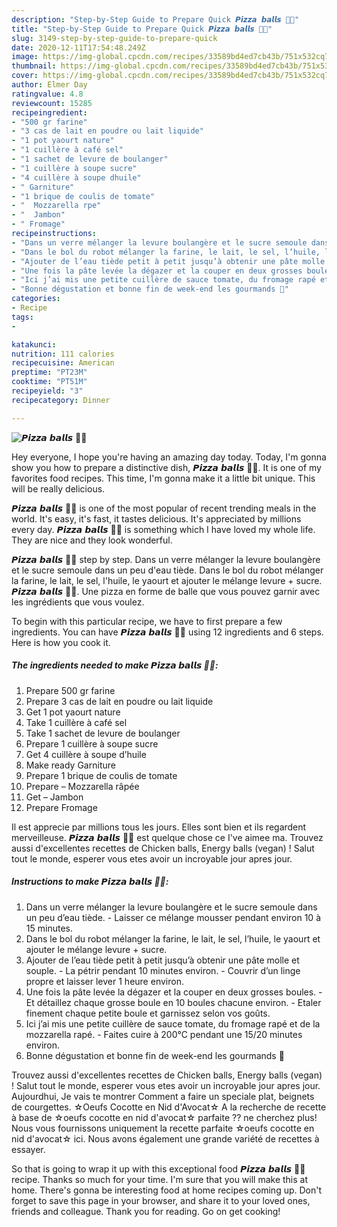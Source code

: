 ```yaml
---
description: "Step-by-Step Guide to Prepare Quick 𝙋𝙞𝙯𝙯𝙖 𝙗𝙖𝙡𝙡𝙨 🍕😋"
title: "Step-by-Step Guide to Prepare Quick 𝙋𝙞𝙯𝙯𝙖 𝙗𝙖𝙡𝙡𝙨 🍕😋"
slug: 3149-step-by-step-guide-to-prepare-quick
date: 2020-12-11T17:54:48.249Z
image: https://img-global.cpcdn.com/recipes/33589bd4ed7cb43b/751x532cq70/𝙋𝙞𝙯𝙯𝙖-𝙗𝙖𝙡𝙡𝙨-🍕😋-photo-principale-de-la-recette.jpg
thumbnail: https://img-global.cpcdn.com/recipes/33589bd4ed7cb43b/751x532cq70/𝙋𝙞𝙯𝙯𝙖-𝙗𝙖𝙡𝙡𝙨-🍕😋-photo-principale-de-la-recette.jpg
cover: https://img-global.cpcdn.com/recipes/33589bd4ed7cb43b/751x532cq70/𝙋𝙞𝙯𝙯𝙖-𝙗𝙖𝙡𝙡𝙨-🍕😋-photo-principale-de-la-recette.jpg
author: Elmer Day
ratingvalue: 4.8
reviewcount: 15285
recipeingredient:
- "500 gr farine"
- "3 cas de lait en poudre ou lait liquide"
- "1 pot yaourt nature"
- "1 cuillère à café sel"
- "1 sachet de levure de boulanger"
- "1 cuillère à soupe sucre"
- "4 cuillère à soupe dhuile"
- " Garniture"
- "1 brique de coulis de tomate"
- "  Mozzarella rpe"
- "  Jambon"
- " Fromage"
recipeinstructions:
- "Dans un verre mélanger la levure boulangère et le sucre semoule dans un peu d’eau tiède. Laisser ce mélange mousser pendant environ 10 à 15 minutes."
- "Dans le bol du robot mélanger la farine, le lait, le sel, l’huile, le yaourt et ajouter le mélange levure + sucre."
- "Ajouter de l’eau tiède petit à petit jusqu’à obtenir une pâte molle et souple. La pétrir pendant 10 minutes environ. Couvrir d’un linge propre et laisser lever 1 heure environ."
- "Une fois la pâte levée la dégazer et la couper en deux grosses boules. Et détaillez chaque grosse boule en 10 boules chacune environ. Etaler finement chaque petite boule et garnissez selon vos goûts."
- "Ici j’ai mis une petite cuillère de sauce tomate, du fromage rapé et de la mozzarella rapé. Faites cuire à 200°C pendant une 15/20 minutes environ."
- "Bonne dégustation et bonne fin de week-end les gourmands 🥰"
categories:
- Recipe
tags:
- 

katakunci:  
nutrition: 111 calories
recipecuisine: American
preptime: "PT23M"
cooktime: "PT51M"
recipeyield: "3"
recipecategory: Dinner

---
```



![𝙋𝙞𝙯𝙯𝙖 𝙗𝙖𝙡𝙡𝙨 🍕😋](https://img-global.cpcdn.com/recipes/33589bd4ed7cb43b/751x532cq70/𝙋𝙞𝙯𝙯𝙖-𝙗𝙖𝙡𝙡𝙨-🍕😋-photo-principale-de-la-recette.jpg)

Hey everyone, I hope you're having an amazing day today. Today, I'm gonna show you how to prepare a distinctive dish, 𝙋𝙞𝙯𝙯𝙖 𝙗𝙖𝙡𝙡𝙨 🍕😋. It is one of my favorites food recipes. This time, I'm gonna make it a little bit unique. This will be really delicious.

𝙋𝙞𝙯𝙯𝙖 𝙗𝙖𝙡𝙡𝙨 🍕😋 is one of the most popular of recent trending meals in the world. It's easy, it's fast, it tastes delicious. It's appreciated by millions every day. 𝙋𝙞𝙯𝙯𝙖 𝙗𝙖𝙡𝙡𝙨 🍕😋 is something which I have loved my whole life. They are nice and they look wonderful.

𝙋𝙞𝙯𝙯𝙖 𝙗𝙖𝙡𝙡𝙨 🍕😋 step by step. Dans un verre mélanger la levure boulangère et le sucre semoule dans un peu d&#39;eau tiède. Dans le bol du robot mélanger la farine, le lait, le sel, l&#39;huile, le yaourt et ajouter le mélange levure + sucre. 𝙋𝙞𝙯𝙯𝙖 𝙗𝙖𝙡𝙡𝙨 🍕😋. Une pizza en forme de balle que vous pouvez garnir avec les ingrédients que vous voulez.


To begin with this particular recipe, we have to first prepare a few ingredients. You can have 𝙋𝙞𝙯𝙯𝙖 𝙗𝙖𝙡𝙡𝙨 🍕😋 using 12 ingredients and 6 steps. Here is how you cook it.

<!--inarticleads1-->

##### The ingredients needed to make 𝙋𝙞𝙯𝙯𝙖 𝙗𝙖𝙡𝙡𝙨 🍕😋:

1. Prepare 500 gr farine
1. Prepare 3 cas de lait en poudre ou lait liquide
1. Get 1 pot yaourt nature
1. Take 1 cuillère à café sel
1. Take 1 sachet de levure de boulanger
1. Prepare 1 cuillère à soupe sucre
1. Get 4 cuillère à soupe d’huile
1. Make ready  Garniture
1. Prepare 1 brique de coulis de tomate
1. Prepare  – Mozzarella râpée
1. Get  – Jambon
1. Prepare  Fromage


Il est apprecie par millions tous les jours. Elles sont bien et ils regardent merveilleuse. 𝙋𝙞𝙯𝙯𝙖 𝙗𝙖𝙡𝙡𝙨 🍕😋 est quelque chose ce I&#39;ve aimee ma. Trouvez aussi d&#39;excellentes recettes de Chicken balls, Energy balls (vegan) ! Salut tout le monde, esperer vous etes avoir un incroyable jour apres jour. 

<!--inarticleads2-->

##### Instructions to make 𝙋𝙞𝙯𝙯𝙖 𝙗𝙖𝙡𝙡𝙨 🍕😋:

1. Dans un verre mélanger la levure boulangère et le sucre semoule dans un peu d’eau tiède. - Laisser ce mélange mousser pendant environ 10 à 15 minutes.
1. Dans le bol du robot mélanger la farine, le lait, le sel, l’huile, le yaourt et ajouter le mélange levure + sucre.
1. Ajouter de l’eau tiède petit à petit jusqu’à obtenir une pâte molle et souple. - La pétrir pendant 10 minutes environ. - Couvrir d’un linge propre et laisser lever 1 heure environ.
1. Une fois la pâte levée la dégazer et la couper en deux grosses boules. - Et détaillez chaque grosse boule en 10 boules chacune environ. - Etaler finement chaque petite boule et garnissez selon vos goûts.
1. Ici j’ai mis une petite cuillère de sauce tomate, du fromage rapé et de la mozzarella rapé. - Faites cuire à 200°C pendant une 15/20 minutes environ.
1. Bonne dégustation et bonne fin de week-end les gourmands 🥰


Trouvez aussi d&#39;excellentes recettes de Chicken balls, Energy balls (vegan) ! Salut tout le monde, esperer vous etes avoir un incroyable jour apres jour. Aujourdhui, Je vais te montrer Comment a faire un speciale plat, beignets de courgettes. ☆Oeufs Cocotte en Nid d&#39;Avocat☆ A la recherche de recette à base de ☆oeufs cocotte en nid d&#39;avocat☆ parfaite ?? ne cherchez plus! Nous vous fournissons uniquement la recette parfaite ☆oeufs cocotte en nid d&#39;avocat☆ ici. Nous avons également une grande variété de recettes à essayer. 

So that is going to wrap it up with this exceptional food 𝙋𝙞𝙯𝙯𝙖 𝙗𝙖𝙡𝙡𝙨 🍕😋 recipe. Thanks so much for your time. I'm sure that you will make this at home. There's gonna be interesting food at home recipes coming up. Don't forget to save this page in your browser, and share it to your loved ones, friends and colleague. Thank you for reading. Go on get cooking!
